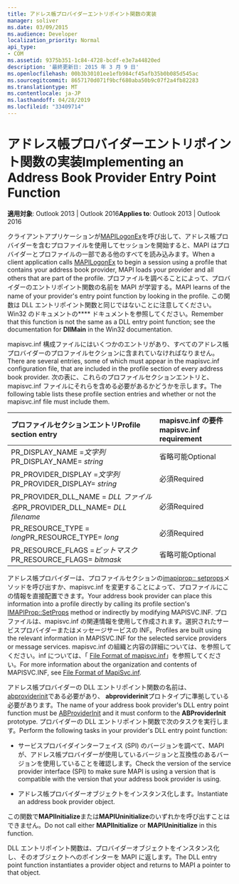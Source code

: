 ```yaml
---
title: アドレス帳プロバイダーエントリポイント関数の実装
manager: soliver
ms.date: 03/09/2015
ms.audience: Developer
localization_priority: Normal
api_type:
- COM
ms.assetid: 9375b351-1c84-4728-bcdf-e3e7a44820ed
description: '最終更新日: 2015 年 3 月 9 日'
ms.openlocfilehash: 00b3b30101ee1efb984cf45afb35b0b085d545ac
ms.sourcegitcommit: 8657170d071f9bcf680aba50b9c07f2a4fb82283
ms.translationtype: MT
ms.contentlocale: ja-JP
ms.lasthandoff: 04/28/2019
ms.locfileid: "33409714"
---
```

# <a name="implementing-an-address-book-provider-entry-point-function"></a><span data-ttu-id="b20fb-103">アドレス帳プロバイダーエントリポイント関数の実装</span><span class="sxs-lookup"><span data-stu-id="b20fb-103">Implementing an Address Book Provider Entry Point Function</span></span>

  
  
<span data-ttu-id="b20fb-104">**適用対象**: Outlook 2013 | Outlook 2016</span><span class="sxs-lookup"><span data-stu-id="b20fb-104">**Applies to**: Outlook 2013 | Outlook 2016</span></span> 
  
<span data-ttu-id="b20fb-105">クライアントアプリケーションが[MAPILogonEx](mapilogonex.md)を呼び出して、アドレス帳プロバイダーを含むプロファイルを使用してセッションを開始すると、MAPI はプロバイダーとプロファイルの一部である他のすべてを読み込みます。</span><span class="sxs-lookup"><span data-stu-id="b20fb-105">When a client application calls [MAPILogonEx](mapilogonex.md) to begin a session using a profile that contains your address book provider, MAPI loads your provider and all others that are part of the profile.</span></span> <span data-ttu-id="b20fb-106">プロファイルを調べることによって、プロバイダーのエントリポイント関数の名前を MAPI が学習する。</span><span class="sxs-lookup"><span data-stu-id="b20fb-106">MAPI learns of the name of your provider's entry point function by looking in the profile.</span></span> <span data-ttu-id="b20fb-107">この関数は DLL エントリポイント関数と同じではないことに注意してください。Win32 のドキュメントの\*\*\*\* ドキュメントを参照してください。</span><span class="sxs-lookup"><span data-stu-id="b20fb-107">Remember that this function is not the same as a DLL entry point function; see the documentation for **DllMain** in the Win32 documentation.</span></span> 
  
<span data-ttu-id="b20fb-108">mapisvc.inf 構成ファイルにはいくつかのエントリがあり、すべてのアドレス帳プロバイダーのプロファイルセクションに含まれていなければなりません。</span><span class="sxs-lookup"><span data-stu-id="b20fb-108">There are several entries, some of which must appear in the mapisvc.inf configuration file, that are included in the profile section of every address book provider.</span></span> <span data-ttu-id="b20fb-109">次の表に、これらのプロファイルセクションエントリと、mapisvc.inf ファイルにそれらを含める必要があるかどうかを示します。</span><span class="sxs-lookup"><span data-stu-id="b20fb-109">The following table lists these profile section entries and whether or not the mapisvc.inf file must include them.</span></span>
  
|<span data-ttu-id="b20fb-110">**プロファイルセクションエントリ**</span><span class="sxs-lookup"><span data-stu-id="b20fb-110">**Profile section entry**</span></span>|<span data-ttu-id="b20fb-111">**mapisvc.inf の要件**</span><span class="sxs-lookup"><span data-stu-id="b20fb-111">**mapisvc.inf requirement**</span></span>|
|:-----|:-----|
|<span data-ttu-id="b20fb-112">PR_DISPLAY_NAME =_文字列_</span><span class="sxs-lookup"><span data-stu-id="b20fb-112">PR_DISPLAY_NAME= _string_</span></span> <br/> |<span data-ttu-id="b20fb-113">省略可能</span><span class="sxs-lookup"><span data-stu-id="b20fb-113">Optional</span></span>  <br/> |
|<span data-ttu-id="b20fb-114">PR_PROVIDER_DISPLAY =_文字列_</span><span class="sxs-lookup"><span data-stu-id="b20fb-114">PR_PROVIDER_DISPLAY= _string_</span></span> <br/> |<span data-ttu-id="b20fb-115">必須</span><span class="sxs-lookup"><span data-stu-id="b20fb-115">Required</span></span>  <br/> |
|<span data-ttu-id="b20fb-116">PR_PROVIDER_DLL_NAME = _DLL ファイル名_</span><span class="sxs-lookup"><span data-stu-id="b20fb-116">PR_PROVIDER_DLL_NAME= _DLL filename_</span></span> <br/> |<span data-ttu-id="b20fb-117">必須</span><span class="sxs-lookup"><span data-stu-id="b20fb-117">Required</span></span>  <br/> |
|<span data-ttu-id="b20fb-118">PR_RESOURCE_TYPE = _long_</span><span class="sxs-lookup"><span data-stu-id="b20fb-118">PR_RESOURCE_TYPE= _long_</span></span> <br/> |<span data-ttu-id="b20fb-119">必須</span><span class="sxs-lookup"><span data-stu-id="b20fb-119">Required</span></span>  <br/> |
|<span data-ttu-id="b20fb-120">PR_RESOURCE_FLAGS =_ビットマスク_</span><span class="sxs-lookup"><span data-stu-id="b20fb-120">PR_RESOURCE_FLAGS= _bitmask_</span></span> <br/> |<span data-ttu-id="b20fb-121">省略可能</span><span class="sxs-lookup"><span data-stu-id="b20fb-121">Optional</span></span>  <br/> |
   
<span data-ttu-id="b20fb-122">アドレス帳プロバイダーは、プロファイルセクションの[imapiprop:: setprops](imapiprop-setprops.md)メソッドを呼び出すか、mapisvc.inf を変更することによって、プロファイルにこの情報を直接配置できます。</span><span class="sxs-lookup"><span data-stu-id="b20fb-122">Your address book provider can place this information into a profile directly by calling its profile section's [IMAPIProp::SetProps](imapiprop-setprops.md) method or indirectly by modifying MAPISVC.INF.</span></span> <span data-ttu-id="b20fb-123">プロファイルは、mapisvc.inf の関連情報を使用して作成されます。選択されたサービスプロバイダーまたはメッセージサービスの INF。</span><span class="sxs-lookup"><span data-stu-id="b20fb-123">Profiles are built using the relevant information in MAPISVC.INF for the selected service providers or message services.</span></span> <span data-ttu-id="b20fb-124">mapisvc.inf の組織と内容の詳細については、を参照してください。inf については、「 [File Format of mapisvc.inf](file-format-of-mapisvc-inf.md)」を参照してください。</span><span class="sxs-lookup"><span data-stu-id="b20fb-124">For more information about the organization and contents of MAPISVC.INF, see [File Format of MapiSvc.inf](file-format-of-mapisvc-inf.md).</span></span>
  
<span data-ttu-id="b20fb-125">アドレス帳プロバイダーの DLL エントリポイント関数の名前は、 [abproviderinit](abproviderinit.md)である必要があり、 **abproviderinit**プロトタイプに準拠している必要があります。</span><span class="sxs-lookup"><span data-stu-id="b20fb-125">The name of your address book provider's DLL entry point function must be [ABProviderInit](abproviderinit.md) and it must conform to the **ABProviderInit** prototype.</span></span> <span data-ttu-id="b20fb-126">プロバイダーの DLL エントリポイント関数で次のタスクを実行します。</span><span class="sxs-lookup"><span data-stu-id="b20fb-126">Perform the following tasks in your provider's DLL entry point function:</span></span> 
  
- <span data-ttu-id="b20fb-127">サービスプロバイダインターフェイス (SPI) のバージョンを調べて、MAPI が、アドレス帳プロバイダーが使用しているバージョンと互換性のあるバージョンを使用していることを確認します。</span><span class="sxs-lookup"><span data-stu-id="b20fb-127">Check the version of the service provider interface (SPI) to make sure MAPI is using a version that is compatible with the version that your address book provider is using.</span></span>
    
- <span data-ttu-id="b20fb-128">アドレス帳プロバイダーオブジェクトをインスタンス化します。</span><span class="sxs-lookup"><span data-stu-id="b20fb-128">Instantiate an address book provider object.</span></span>
    
<span data-ttu-id="b20fb-129">この関数で**MAPIInitialize**または**MAPIUninitialize**のいずれかを呼び出すことはできません。</span><span class="sxs-lookup"><span data-stu-id="b20fb-129">Do not call either **MAPIInitialize** or **MAPIUninitialize** in this function.</span></span> 
  
<span data-ttu-id="b20fb-130">DLL エントリポイント関数は、プロバイダーオブジェクトをインスタンス化し、そのオブジェクトへのポインターを MAPI に返します。</span><span class="sxs-lookup"><span data-stu-id="b20fb-130">The DLL entry point function instantiates a provider object and returns to MAPI a pointer to that object.</span></span> 
  

